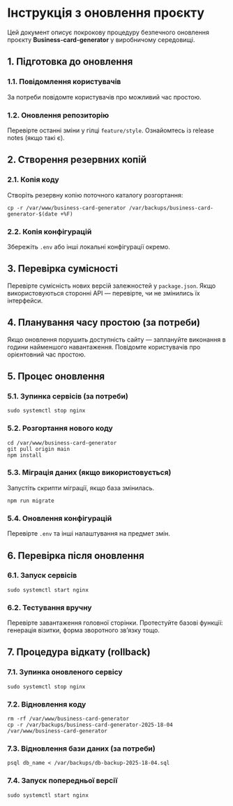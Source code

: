 # Інструкція з оновлення проєкту

Цей документ описує покрокову процедуру безпечного оновлення проєкту **Business-card-generator** у виробничому середовищі.

## 1. Підготовка до оновлення

### 1.1. Повідомлення користувачів
За потреби повідомте користувачів про можливий час простою.

### 1.2. Оновлення репозиторію
Перевірте останні зміни у гілці `feature/style`.
Ознайомтесь із release notes (якщо такі є).

## 2. Створення резервних копій

### 2.1. Копія коду
Створіть резервну копію поточного каталогу розгортання:
```
cp -r /var/www/business-card-generator /var/backups/business-card-generator-$(date +%F)
```

### 2.2. Копія конфігурацій
Збережіть `.env` або інші локальні конфігурації окремо.

## 3. Перевірка сумісності

Перевірте сумісність нових версій залежностей у `package.json`.
Якщо використовуються сторонні API — перевірте, чи не змінились їх інтерфейси.

## 4. Планування часу простою (за потреби)

Якщо оновлення порушить доступність сайту — заплануйте виконання в години найменшого навантаження.
Повідомте користувачів про орієнтовний час простою.

## 5. Процес оновлення

### 5.1. Зупинка сервісів (за потреби)
```
sudo systemctl stop nginx
```

### 5.2. Розгортання нового коду
```
cd /var/www/business-card-generator
git pull origin main
npm install
```

### 5.3. Міграція даних (якщо використовується)
Запустіть скрипти міграції, якщо база змінилась.
```
npm run migrate
```

### 5.4. Оновлення конфігурацій
Перевірте `.env` та інші налаштування на предмет змін.

## 6. Перевірка після оновлення

### 6.1. Запуск сервісів
```
sudo systemctl start nginx
```

### 6.2. Тестування вручну
Перевірте завантаження головної сторінки.
Протестуйте базові функції: генерація візитки, форма зворотного зв’язку тощо.

## 7. Процедура відкату (rollback)

### 7.1. Зупинка оновленого сервісу
```
sudo systemctl stop nginx
```

### 7.2. Відновлення коду
```
rm -rf /var/www/business-card-generator
cp -r /var/backups/business-card-generator-2025-18-04 /var/www/business-card-generator
```

### 7.3. Відновлення бази даних (за потреби)
```
psql db_name < /var/backups/db-backup-2025-18-04.sql
```

### 7.4. Запуск попередньої версії
```
sudo systemctl start nginx
```
